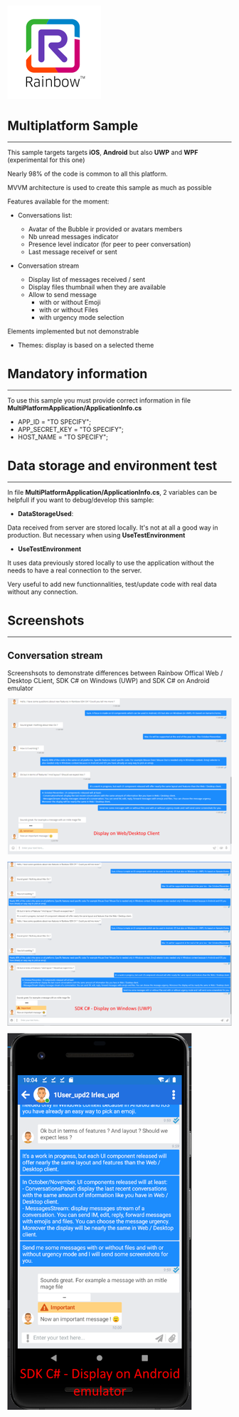 ![Rainbow](../logo_rainbow.png)

 
# Multiplatform Sample
---

This sample targets  targets **iOS**, **Android** but also **UWP** and **WPF** (experimental for this one)

Nearly 98% of the code is common to all this platform. 

MVVM architecture is used to create this sample as much as possible 

Features available for the moment:

- Conversations list:
    - Avatar of the Bubble ir provided or avatars members 
    - Nb unread messages indicator 
    - Presence level indicator (for peer to peer conversation)
    - Last message receivef or sent
    
- Conversation stream
    - Display list of messages received / sent
    - Display files thumbnail when they are available
    - Allow to send message 
        - with or without Emoji
        - with or without Files 
        - with urgency mode selection
    
Elements implemented but not demonstrable 
- Themes: display is based on a selected theme

# Mandatory information
---

To use this sample you must provide correct information in file **MultiPlatformApplication/ApplicationInfo.cs**
- APP_ID = "TO SPECIFY";
- APP_SECRET_KEY = "TO SPECIFY";
- HOST_NAME = "TO SPECIFY";

# Data storage and environment test 
---

In file **MultiPlatformApplication/ApplicationInfo.cs**, 2 variables can be helpfull if you want to debug/develop this sample:
- **DataStorageUsed**:

Data received from server are stored locally. It's not at all a good way in production. But necessary when using **UseTestEnvironment**

- **UseTestEnvironment**

It uses data previously stored locally to use the application without the needs to have a real connection to the server.

Very useful to add new functionnalities, test/update code with real data without any connection.   
 

# Screenshots
--- 

## Conversation stream

Screenshsots to demonstrate differences between Rainbow Offical Web / Desktop CLient, SDK C# on Windows (UWP) and SDK C# on Android emulator 

![On Web / Desktop client](./images/MessageStream-WebClient.png)

![SDK C# - UWP](./images/MessageStream-CSharp-UWP.png)

![SDK C# - Android](./images/MessageStream-CSharp-Android.png)